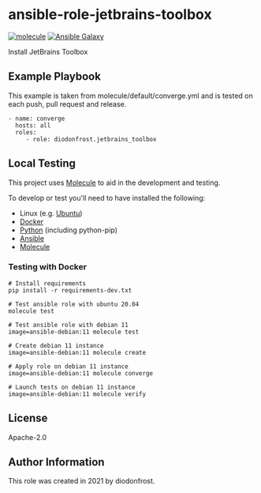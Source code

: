 # ansible-role-jetbrains-toolbox

[![molecule](https://github.com/diodonfrost/ansible-role-jetbrains-toolbox/workflows/molecule/badge.svg)](https://github.com/diodonfrost/ansible-role-jetbrains-toolbox/actions)
[![Ansible Galaxy](https://img.shields.io/badge/galaxy-diodonfrost.jetbrains_toolbox-660198.svg)](https://galaxy.ansible.com/diodonfrost/jetbrains_toolbox)

Install JetBrains Toolbox

## Example Playbook

This example is taken from molecule/default/converge.yml and is tested on each push, pull request and release.

    - name: converge
      hosts: all
      roles:
         - role: diodonfrost.jetbrains_toolbox

## Local Testing

This project uses [Molecule](http://molecule.readthedocs.io/) to aid in the
development and testing.

To develop or test you'll need to have installed the following:

* Linux (e.g. [Ubuntu](http://www.ubuntu.com/))
* [Docker](https://www.docker.com/)
* [Python](https://www.python.org/) (including python-pip)
* [Ansible](https://www.ansible.com/)
* [Molecule](http://molecule.readthedocs.io/)

### Testing with Docker

    # Install requirements
    pip install -r requirements-dev.txt
    
    # Test ansible role with ubuntu 20.04
    molecule test
    
    # Test ansible role with debian 11
    image=ansible-debian:11 molecule test
    
    # Create debian 11 instance
    image=ansible-debian:11 molecule create
    
    # Apply role on debian 11 instance
    image=ansible-debian:11 molecule converge
    
    # Launch tests on debian 11 instance
    image=ansible-debian:11 molecule verify

## License

Apache-2.0

## Author Information

This role was created in 2021 by diodonfrost.
